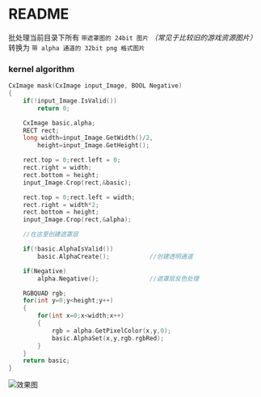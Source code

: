 # README

批处理当前目录下所有 `带遮罩图的 24bit 图片` *（常见于比较旧的游戏资源图片）*  转换为 `带 alpha 通道的 32bit png 格式图片`

### kernel algorithm
```c++
CxImage mask(CxImage input_Image, BOOL Negative)
{
	if(!input_Image.IsValid())
		return 0;

	CxImage basic,alpha;
	RECT rect;
	long width=input_Image.GetWidth()/2,
		height=input_Image.GetHeight();

	rect.top = 0;rect.left = 0;
	rect.right = width;
	rect.bottom = height;
	input_Image.Crop(rect,&basic);

	rect.top = 0;rect.left = width;
	rect.right = width*2;
	rect.bottom = height;
	input_Image.Crop(rect,&alpha);

	//在这里创建遮罩层

	if(!basic.AlphaIsValid())
		basic.AlphaCreate();           //创建透明通道

	if(Negative)
		alpha.Negative();              //遮罩层反色处理

	RGBQUAD rgb;
	for(int y=0;y<height;y++)
	{
		for(int x=0;x<width;x++)
		{
			rgb = alpha.GetPixelColor(x,y,0);
			basic.AlphaSet(x,y,rgb.rgbRed);
		}
	}
	return basic;
}
```

![效果图](http://git.oschina.net/uploads/images/2015/0831/171346_f470c33d_8742.png "在这里输入图片标题")